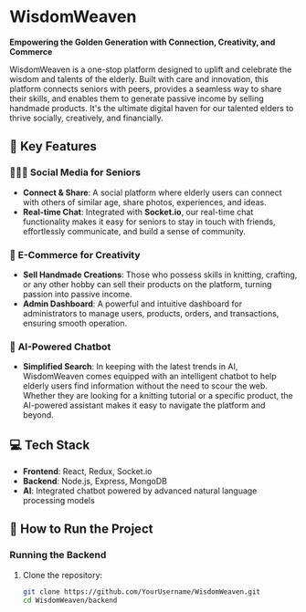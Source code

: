 # WisdomWeaven

**Empowering the Golden Generation with Connection, Creativity, and Commerce**

WisdomWeaven is a one-stop platform designed to uplift and celebrate the wisdom and talents of the elderly. Built with care and innovation, this platform connects seniors with peers, provides a seamless way to share their skills, and enables them to generate passive income by selling handmade products. It's the ultimate digital haven for our talented elders to thrive socially, creatively, and financially.

## 🌟 Key Features

### 🧑‍🤝‍🧑 **Social Media for Seniors**
- **Connect & Share**: A social platform where elderly users can connect with others of similar age, share photos, experiences, and ideas.
- **Real-time Chat**: Integrated with **Socket.io**, our real-time chat functionality makes it easy for seniors to stay in touch with friends, effortlessly communicate, and build a sense of community.

### 🛒 **E-Commerce for Creativity**
- **Sell Handmade Creations**: Those who possess skills in knitting, crafting, or any other hobby can sell their products on the platform, turning passion into passive income.
- **Admin Dashboard**: A powerful and intuitive dashboard for administrators to manage users, products, orders, and transactions, ensuring smooth operation.

### 🤖 **AI-Powered Chatbot**
- **Simplified Search**: In keeping with the latest trends in AI, WisdomWeaven comes equipped with an intelligent chatbot to help elderly users find information without the need to scour the web. Whether they are looking for a knitting tutorial or a specific product, the AI-powered assistant makes it easy to navigate the platform and beyond.

## 💻 Tech Stack
- **Frontend**: React, Redux, Socket.io
- **Backend**: Node.js, Express, MongoDB
- **AI**: Integrated chatbot powered by advanced natural language processing models

## 🚀 How to Run the Project

### Running the Backend
1. Clone the repository:
   ```bash
   git clone https://github.com/YourUsername/WisdomWeaven.git
   cd WisdomWeaven/backend
